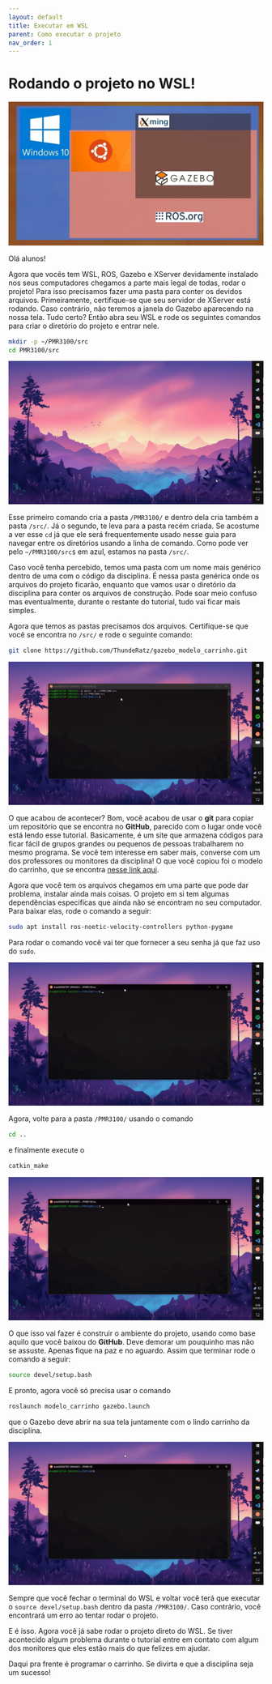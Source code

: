 ```yaml
---
layout: default
title: Executar em WSL
parent: Como executar o projeto
nav_order: 1
---
```


# Rodando o projeto no WSL!
![WSL + ROS Diagram](../assets/img/Run_WSL/Cover.jpg)

Olá alunos!

Agora que vocês tem WSL, ROS, Gazebo e XServer devidamente instalado nos seus computadores chegamos a parte mais legal de todas, rodar o projeto! Para isso precisamos fazer uma pasta para conter os devidos arquivos. Primeiramente, certifique-se que seu servidor de XServer está rodando. Caso contrário, não teremos a janela do Gazebo aparecendo na nossa tela. Tudo certo? Então abra seu WSL e rode os seguintes comandos para criar o diretório do projeto e entrar nele.

```bash
mkdir -p ~/PMR3100/src
cd PMR3100/src
```

![Creating directory](../assets/gif/Run_WSL/Creating_directory.gif)

Esse primeiro comando cria a pasta ```/PMR3100/``` e dentro dela cria também a pasta ```/src/```. Já o segundo, te leva para a pasta recém criada. Se acostume a ver esse ```cd``` já que ele será frequentemente usado nesse guia para navegar entre os diretórios usando a linha de comando. Como pode ver pelo ```~/PMR3100/src$``` em azul, estamos na pasta ```/src/```.

Caso você tenha percebido, temos uma pasta com um nome mais genérico dentro de uma com o código da disciplina. É nessa pasta genérica onde os arquivos do projeto ficarão, enquanto que vamos usar o diretório da disciplina para conter os arquivos de construção. Pode soar meio confuso mas eventualmente, durante o restante do tutorial, tudo vai ficar mais simples. 

Agora que temos as pastas precisamos dos arquivos. Certifique-se que você se encontra no ```/src/``` e rode o seguinte comando:

```bash
git clone https://github.com/ThundeRatz/gazebo_modelo_carrinho.git
```

![Cloning project files](../assets/gif/Run_WSL/Cloning_Files.gif)

O que acabou de acontecer? Bom, você acabou de usar o **git** para copiar um repositório que se encontra no **GitHub**, parecido com o lugar onde você está lendo esse tutorial. Basicamente, é um site que armazena códigos para ficar fácil de grupos grandes ou pequenos de pessoas trabalharem no mesmo programa. Se você tem interesse em saber mais, converse com um dos professores ou monitores da disciplina! O que você copiou foi o modelo do carrinho, que se encontra [nesse link aqui](https://github.com/ThundeRatz/gazebo_modelo_carrinho.git).

Agora que você tem os arquivos chegamos em uma parte que pode dar problema, instalar ainda mais coisas. O projeto em si tem algumas dependências especificas que ainda não se encontram no seu computador. Para baixar elas, rode o comando a seguir:

```bash
sudo apt install ros-noetic-velocity-controllers python-pygame
```

Para rodar o comando você vai ter que fornecer a seu senha já que faz uso do ```sudo```. 

![Installing Dependencies](../assets/gif/Run_WSL/Installing_Dependencies.gif)

Agora, volte para a pasta ```/PMR3100/``` usando o comando
```bash
cd ..
```
e finalmente execute o
```bash
catkin_make
```


![Running catkin_make](../assets/gif/Run_WSL/Running_catkin_make.gif)





O que isso vai fazer é construir o ambiente do projeto, usando como base aquilo que você baixou do **GitHub**. Deve demorar um pouquinho mas não se assuste. Apenas fique na paz e no aguardo. Assim que terminar rode o comando a seguir:


```bash
source devel/setup.bash
```

E pronto, agora você só precisa usar o comando

```bash
roslaunch modelo_carrinho gazebo.launch
```

que o Gazebo deve abrir na sua tela juntamente com o lindo carrinho da disciplina.

![Running setup.bash and Gazebo](../assets/gif/Run_WSL/Running_Gazebo.gif)





Sempre que você fechar o terminal do WSL e voltar você terá que executar o ```source devel/setup.bash``` dentro da pasta ```/PMR3100/```. Caso contrário, você encontrará um erro ao tentar rodar o projeto.

E é isso. Agora você já sabe rodar o projeto direto do WSL. Se tiver acontecido algum problema durante o tutorial entre em contato com algum dos monitores que eles estão mais do que felizes em ajudar.

Daqui pra frente é programar o carrinho. Se divirta e que a disciplina seja um sucesso!
